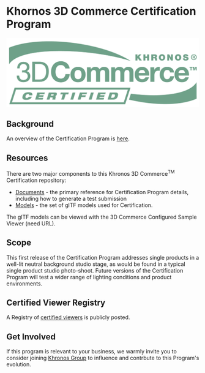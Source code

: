 # Khornos 3D Commerce Certification Program

![3D Commerce Certified Mark](./documents/images/3DCommerce-Certified.png)

## Background

An overview of the Certification Program is [here](https://www.khronos.org/3dcommerce/certification/).

## Resources

There are two major components to this Khronos 3D Commerce<sup>TM</sup> Certification repository: 

* [Documents](./documents) - the primary reference for Certification Program details, including how to generate a test submission
* [Models](./models) - the set of glTF models used for Certification.

The glTF models can be viewed with the 3D Commerce Configured Sample Viewer (need URL).

## Scope

This first release of the Certification Program addresses single products in a well-lit neutral background studio stage, as would be found in a typical single product studio photo-shoot. Future versions of the Certification Program will test a wider range of lighting conditions and product environments. 

## Certified Viewer Registry

A Registry of [certified viewers](https://www.khronos.org/3dcommerce/certification/conformant-products/) is publicly posted.

## Get Involved

If this program is relevant to your business, we warmly invite you to consider joining [Khronos Group](https://khronos.org) to influence and contrbute to this Program's evolution.
